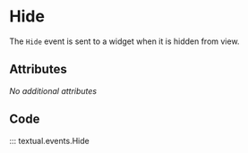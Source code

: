 # Hide

The `Hide` event is sent to a widget when it is hidden from view.

## Attributes

_No additional attributes_

## Code

::: textual.events.Hide
